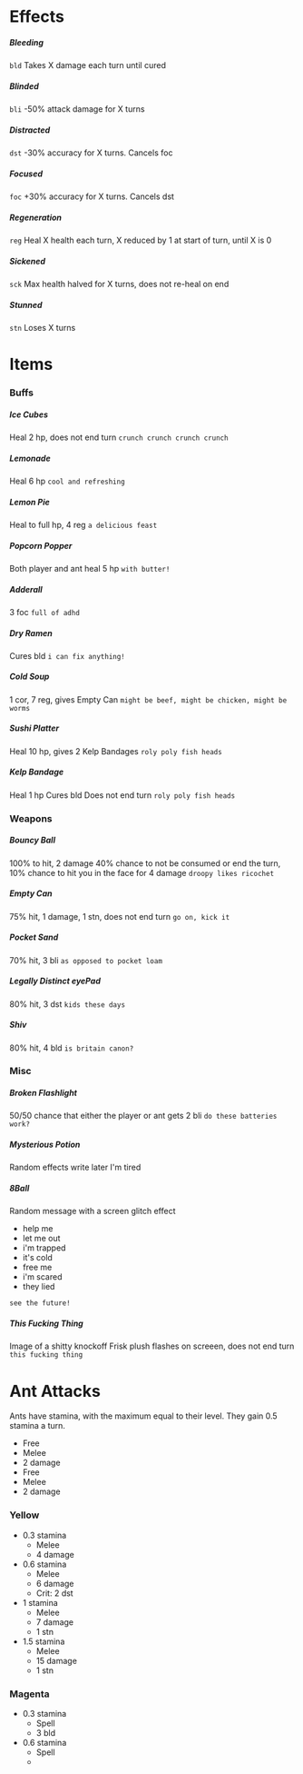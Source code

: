 # Effects

##### Bleeding

`bld`
Takes X damage each turn until cured

##### Blinded

`bli`
-50% attack damage for X turns

##### Distracted

`dst`
-30% accuracy for X turns. Cancels foc

##### Focused

`foc`
+30% accuracy for X turns. Cancels dst

##### Regeneration

`reg`
Heal X health each turn, X reduced by 1 at start of turn, until X is 0

##### Sickened

`sck`
Max health halved for X turns, does not re-heal on end

##### Stunned

`stn`
Loses X turns



# Items

### Buffs

##### Ice Cubes

Heal 2 hp, does not end turn
`crunch crunch crunch crunch`

##### Lemonade

Heal 6 hp
`cool and refreshing`

##### Lemon Pie

Heal to full hp, 4 reg
`a delicious feast`

##### Popcorn Popper

Both player and ant heal 5 hp
`with butter!`

##### Adderall

3 foc
`full of adhd`

##### Dry Ramen

Cures bld
`i can fix anything!`

##### Cold Soup

1 cor, 7 reg, gives Empty Can
`might be beef, might be chicken, might be worms`

##### Sushi Platter

Heal 10 hp, gives 2 Kelp Bandages
`roly poly fish heads`

##### Kelp Bandage

Heal 1 hp
Cures bld
Does not end turn
`roly poly fish heads`


### Weapons

##### Bouncy Ball

100% to hit, 2 damage
40% chance to not be consumed or end the turn, 10% chance to hit you in the face for 4 damage
`droopy likes ricochet`

##### Empty Can

75% hit, 1 damage, 1 stn, does not end turn
`go on, kick it`

##### Pocket Sand

70% hit, 3 bli
`as opposed to pocket loam`

##### Legally Distinct eyePad

80% hit, 3 dst
`kids these days`

##### Shiv

80% hit, 4 bld
`is britain canon?`


### Misc

##### Broken Flashlight

50/50 chance that either the player or ant gets 2 bli
`do these batteries work?`

##### Mysterious Potion

Random effects write later I'm tired

##### 8Ball

Random message with a screen glitch effect
* help me
* let me out
* i'm trapped
* it's cold
* free me
* i'm scared
* they lied

`see the future!`

##### This Fucking Thing

Image of a shitty knockoff Frisk plush flashes on screeen, does not end turn
`this fucking thing`


# Ant Attacks

Ants have stamina, with the maximum equal to their level. They gain 0.5 stamina a turn.

* Free
 * Melee
 * 2 damage
* Free
 * Melee
 * 2 damage

### Yellow

* 0.3 stamina
  * Melee
  * 4 damage
* 0.6 stamina
  * Melee
  * 6 damage
  * Crit: 2 dst
* 1 stamina
  * Melee
  * 7 damage
  * 1 stn
* 1.5 stamina
  * Melee
  * 15 damage
  * 1 stn

### Magenta

* 0.3 stamina
  * Spell
  * 3 bld
* 0.6 stamina
  * Spell
  * 
